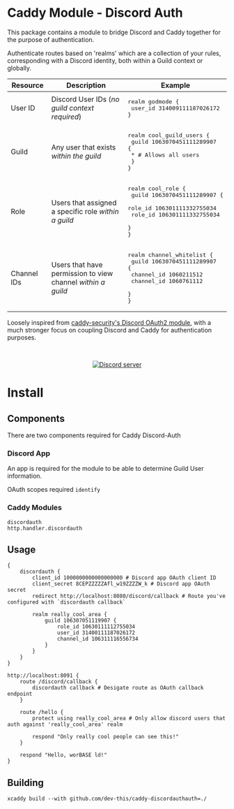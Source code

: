 # Caddy Module - Discord Auth
This package contains a module to bridge Discord and Caddy together for the purpose of authentication.

Authenticate routes based on 'realms' which are a collection of your rules, corresponding with a Discord identity, both within a Guild context or globally.

| Resource    | Description                                                 | Example                                                                                                                                                 |
|-------------|-------------------------------------------------------------|---------------------------------------------------------------------------------------------------------------------------------------------------------|
| User ID     | Discord User IDs (_no guild context required_)       | <pre>realm godmode {<br />  user_id 314009111187026172 <br />}                                                                                          |
| Guild       | Any user that exists  _within the guild_                    | <pre>realm cool_guild_users {<br />  guild 1063070451111289907 {<br />    * # Allows all users<br />  }<br />}                                          |
| Role        | Users that assigned a specific role _within a guild_        | <pre>realm cool_role {<br />  guild 1063070451111289907 {<br />    role_id 106301111332755034<br />    role_id 106301111332755034<br />  }<br />}</pre> |
| Channel IDs | Users that have permission to view channel _within a guild_ | <pre>realm channel_whitelist {<br />  guild 1063070451111289907 {<br />    channel_id 1060211512<br />    channel_id 1060761112<br />  }<br />}</pre>  |


Loosely inspired from [caddy-security's Discord OAuth2 module](https://authp.github.io/docs/authenticate/oauth/backend-oauth2-0013-discord), with a much stronger focus on coupling Discord and Caddy for authentication purposes.

<div align="center">
	<br />
	<p>
		<a href="https://discord.gg/k9tVAwws8U"><img src="https://img.shields.io/discord/1063070457047289907?color=5865F2&logo=discord&logoColor=white" alt="Discord server" /></a>
	</p>
</div>

# Install


## Components
There are two components required for Caddy Discord-Auth

### Discord App
An app is required for the module to be able to determine Guild User information.

OAuth scopes required `identify`

### Caddy Modules
```
discordauth
http.handler.discordauth
```

## Usage
```caddyfile
{
    discordauth {
        client_id 1000000000000000000 # Discord app OAuth client ID 
        client_secret 8CEPZZZZZAfl_w19ZZZZW_k # Discord app OAuth secret
        redirect http://localhost:8080/discord/callback # Route you've configured with `discordauth callback`

        realm really_cool_area {
            guild 106307051119907 {
                role_id 10630111112755034
                user_id 31400111187026172
                channel_id 106311116556734
            }
        }
    }
}

http://localhost:8091 {
    route /discord/callback {
        discordauth callback # Desigate route as OAuth callback endpoint
    }

    route /hello {
        protect using really_cool_area # Only allow discord users that auth against 'really_cool_area' realm 
        
        respond "Only really cool people can see this!"
    }

    respond "Hello, worBASE ld!"
}

```

## Building
```
xcaddy build --with github.com/dev-this/caddy-discordauthauth=./
```